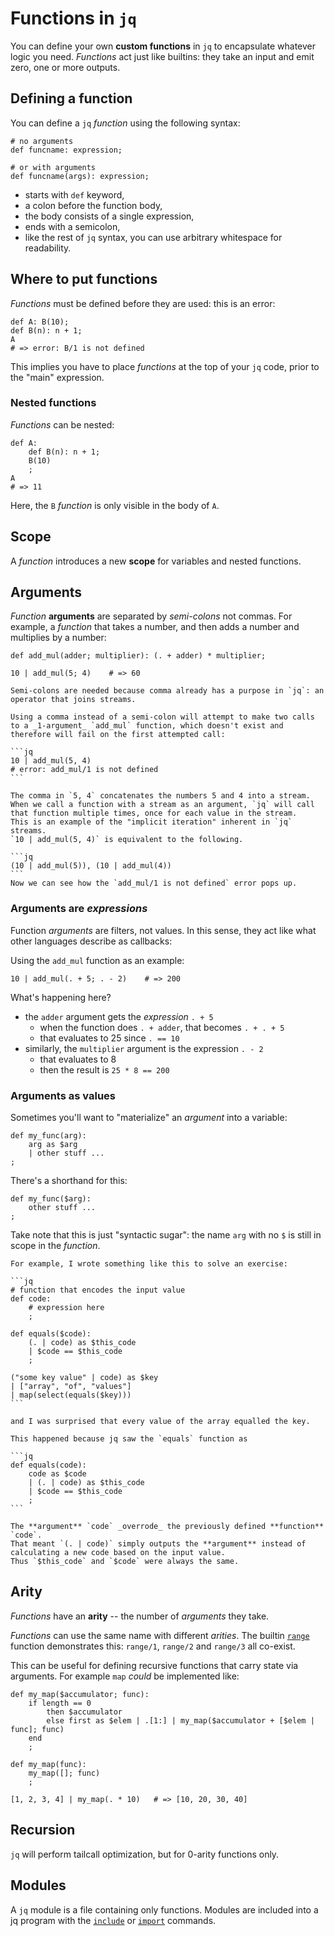 # Functions in `jq`

You can define your own **custom functions** in `jq` to encapsulate whatever logic you need.
_Functions_ act just like builtins: they take an input and emit zero, one or more outputs.

## Defining a function

You can define a `jq` _function_ using the following syntax:

```jq
# no arguments
def funcname: expression;

# or with arguments
def funcname(args): expression;
```

- starts with `def` keyword,
- a colon before the function body,
- the body consists of a single expression,
- ends with a semicolon,
- like the rest of `jq` syntax, you can use arbitrary whitespace for readability.

## Where to put functions

_Functions_ must be defined before they are used: this is an error:

```jq
def A: B(10);
def B(n): n + 1;
A
# => error: B/1 is not defined
```

This implies you have to place _functions_ at the top of your `jq` code, prior to the "main" expression.

### Nested functions

_Functions_ can be nested:

```jq
def A:
    def B(n): n + 1;
    B(10)
    ;
A
# => 11
```

Here, the `B` _function_ is only visible in the body of `A`.

## Scope

A _function_ introduces a new **scope** for variables and nested functions.

## Arguments

_Function_ **arguments** are separated by _semi-colons_ not commas.
For example, a _function_ that takes a number, and then adds a number and multiplies by a number:

```jq
def add_mul(adder; multiplier): (. + adder) * multiplier;

10 | add_mul(5; 4)    # => 60
```

<!-- prettier-ignore -->
~~~~exercism/note
Semi-colons are needed because comma already has a purpose in `jq`: an operator that joins streams.

Using a comma instead of a semi-colon will attempt to make two calls to a _1-argument_ `add_mul` function, which doesn't exist and therefore will fail on the first attempted call:

```jq
10 | add_mul(5, 4)
# error: add_mul/1 is not defined
```

The comma in `5, 4` concatenates the numbers 5 and 4 into a stream. 
When we call a function with a stream as an argument, `jq` will call that function multiple times, once for each value in the stream. 
This is an example of the "implicit iteration" inherent in `jq` streams.
`10 | add_mul(5, 4)` is equivalent to the following.

```jq
(10 | add_mul(5)), (10 | add_mul(4))
```
Now we can see how the `add_mul/1 is not defined` error pops up.
~~~~

<!-- prettier-ignore-end -->

### Arguments are _expressions_

Function _arguments_ are filters, not values.
In this sense, they act like what other languages describe as callbacks:

Using the `add_mul` function as an example:

```jq
10 | add_mul(. + 5; . - 2)    # => 200
```

What's happening here?

- the `adder` argument gets the _expression_ `. + 5`
  - when the function does `. + adder`, that becomes `. + . + 5`
  - that evaluates to 25 since `. == 10`
- similarly, the `multiplier` argument is the expression `. - 2`
  - that evaluates to 8
  - then the result is `25 * 8 == 200`

### Arguments as values

Sometimes you'll want to "materialize" an _argument_ into a variable:

```jq
def my_func(arg):
    arg as $arg
    | other stuff ...
;
```

There's a shorthand for this:

```jq
def my_func($arg):
    other stuff ...
;
```

Take note that this is just "syntactic sugar": the name `arg` with no `$` is still in scope in the _function_.

<!-- prettier-ignore -->
~~~~exercism/caution
For example, I wrote something like this to solve an exercise:

```jq
# function that encodes the input value
def code:
    # expression here
    ;

def equals($code):
    (. | code) as $this_code
    | $code == $this_code
    ;

("some key value" | code) as $key
| ["array", "of", "values"]
| map(select(equals($key)))
```

and I was surprised that every value of the array equalled the key.

This happened because jq saw the `equals` function as

```jq
def equals(code):
    code as $code
    | (. | code) as $this_code
    | $code == $this_code
    ;
```

The **argument** `code` _overrode_ the previously defined **function** `code`.
That meant `(. | code)` simply outputs the **argument** instead of calculating a new code based on the input value.
Thus `$this_code` and `$code` were always the same.
~~~~

<!-- prettier-ignore-end -->

## Arity

_Functions_ have an **arity** -- the number of _arguments_ they take.

_Functions_ can use the same name with different _arities_.
The builtin [`range`][man-range] function demonstrates this: `range/1`, `range/2` and `range/3` all co-exist.

This can be useful for defining recursive functions that carry state via arguments.
For example `map` _could_ be implemented like:

```jq
def my_map($accumulator; func):
    if length == 0
        then $accumulator
        else first as $elem | .[1:] | my_map($accumulator + [$elem | func]; func)
    end
    ;

def my_map(func):
    my_map([]; func)
    ;

[1, 2, 3, 4] | my_map(. * 10)   # => [10, 20, 30, 40]
```

## Recursion

`jq` will perform tailcall optimization, but for 0-arity functions only.

## Modules

A `jq` module is a file containing only functions.
Modules are included into a jq program with the [`include`][man-include] or [`import`][man-import] commands.

[man-range]: https://jqlang.github.io/jq/manual/v1.6/#range(upto),range(from;upto)range(from;upto;by)

[man-import]: https://jqlang.github.io/jq/manual/v1.6/#importRelativePathStringasNAME[%3Cmetadata%3E];
[man-include]: https://jqlang.github.io/jq/manual/v1.6/#includeRelativePathString[%3Cmetadata%3E];
